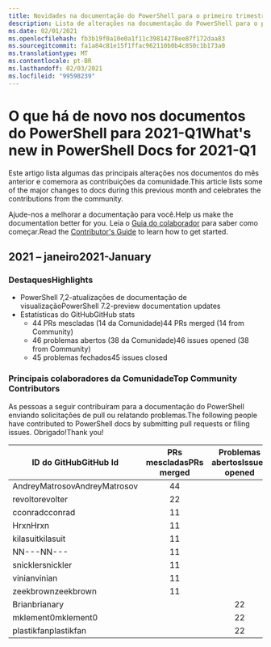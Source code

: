 ```yaml
---
title: Novidades na documentação do PowerShell para o primeiro trimestre de 2020
description: Lista de alterações na documentação do PowerShell para o primeiro trimestre de 2020
ms.date: 02/01/2021
ms.openlocfilehash: fb3b19f0a10e0a1f11c39814278ee87f172daa83
ms.sourcegitcommit: fa1a84c81e15f1ffac962110b0b4c850c1b173a0
ms.translationtype: MT
ms.contentlocale: pt-BR
ms.lasthandoff: 02/03/2021
ms.locfileid: "99598239"
---
```

# <a name="whats-new-in-powershell-docs-for-2021-q1"></a><span data-ttu-id="32d05-103">O que há de novo nos documentos do PowerShell para 2021-Q1</span><span class="sxs-lookup"><span data-stu-id="32d05-103">What's new in PowerShell Docs for 2021-Q1</span></span>

<span data-ttu-id="32d05-104">Este artigo lista algumas das principais alterações nos documentos do mês anterior e comemora as contribuições da comunidade.</span><span class="sxs-lookup"><span data-stu-id="32d05-104">This article lists some of the major changes to docs during this previous month and celebrates the contributions from the community.</span></span>

<span data-ttu-id="32d05-105">Ajude-nos a melhorar a documentação para você.</span><span class="sxs-lookup"><span data-stu-id="32d05-105">Help us make the documentation better for you.</span></span> <span data-ttu-id="32d05-106">Leia o [Guia do colaborador][contrib] para saber como começar.</span><span class="sxs-lookup"><span data-stu-id="32d05-106">Read the [Contributor's Guide][contrib] to learn how to get started.</span></span>

## <a name="2021-january"></a><span data-ttu-id="32d05-107">2021 – janeiro</span><span class="sxs-lookup"><span data-stu-id="32d05-107">2021-January</span></span>

### <a name="highlights"></a><span data-ttu-id="32d05-108">Destaques</span><span class="sxs-lookup"><span data-stu-id="32d05-108">Highlights</span></span>

- <span data-ttu-id="32d05-109">PowerShell 7,2-atualizações de documentação de visualização</span><span class="sxs-lookup"><span data-stu-id="32d05-109">PowerShell 7.2-preview documentation updates</span></span>
- <span data-ttu-id="32d05-110">Estatísticas do GitHub</span><span class="sxs-lookup"><span data-stu-id="32d05-110">GitHub stats</span></span>
  - <span data-ttu-id="32d05-111">44 PRs mescladas (14 da Comunidade)</span><span class="sxs-lookup"><span data-stu-id="32d05-111">44 PRs merged (14 from Community)</span></span>
  - <span data-ttu-id="32d05-112">46 problemas abertos (38 da Comunidade)</span><span class="sxs-lookup"><span data-stu-id="32d05-112">46 issues opened (38 from Community)</span></span>
  - <span data-ttu-id="32d05-113">45 problemas fechados</span><span class="sxs-lookup"><span data-stu-id="32d05-113">45 issues closed</span></span>

### <a name="top-community-contributors"></a><span data-ttu-id="32d05-114">Principais colaboradores da Comunidade</span><span class="sxs-lookup"><span data-stu-id="32d05-114">Top Community Contributors</span></span>

<span data-ttu-id="32d05-115">As pessoas a seguir contribuíram para a documentação do PowerShell enviando solicitações de pull ou relatando problemas.</span><span class="sxs-lookup"><span data-stu-id="32d05-115">The following people have contributed to PowerShell docs by submitting pull requests or filing issues.</span></span> <span data-ttu-id="32d05-116">Obrigado!</span><span class="sxs-lookup"><span data-stu-id="32d05-116">Thank you!</span></span>

|   <span data-ttu-id="32d05-117">ID do GitHub</span><span class="sxs-lookup"><span data-stu-id="32d05-117">GitHub Id</span></span>    | <span data-ttu-id="32d05-118">PRs mescladas</span><span class="sxs-lookup"><span data-stu-id="32d05-118">PRs merged</span></span> | <span data-ttu-id="32d05-119">Problemas abertos</span><span class="sxs-lookup"><span data-stu-id="32d05-119">Issues opened</span></span> |
| -------------- | :--------: | :-----------: |
| <span data-ttu-id="32d05-120">AndreyMatrosov</span><span class="sxs-lookup"><span data-stu-id="32d05-120">AndreyMatrosov</span></span> |     <span data-ttu-id="32d05-121">4</span><span class="sxs-lookup"><span data-stu-id="32d05-121">4</span></span>      |               |
| <span data-ttu-id="32d05-122">revolto</span><span class="sxs-lookup"><span data-stu-id="32d05-122">revolter</span></span>       |     <span data-ttu-id="32d05-123">2</span><span class="sxs-lookup"><span data-stu-id="32d05-123">2</span></span>      |               |
| <span data-ttu-id="32d05-124">cconrad</span><span class="sxs-lookup"><span data-stu-id="32d05-124">cconrad</span></span>        |     <span data-ttu-id="32d05-125">1</span><span class="sxs-lookup"><span data-stu-id="32d05-125">1</span></span>      |               |
| <span data-ttu-id="32d05-126">Hrxn</span><span class="sxs-lookup"><span data-stu-id="32d05-126">Hrxn</span></span>           |     <span data-ttu-id="32d05-127">1</span><span class="sxs-lookup"><span data-stu-id="32d05-127">1</span></span>      |               |
| <span data-ttu-id="32d05-128">kilasuit</span><span class="sxs-lookup"><span data-stu-id="32d05-128">kilasuit</span></span>       |     <span data-ttu-id="32d05-129">1</span><span class="sxs-lookup"><span data-stu-id="32d05-129">1</span></span>      |               |
| <span data-ttu-id="32d05-130">NN---</span><span class="sxs-lookup"><span data-stu-id="32d05-130">NN---</span></span>          |     <span data-ttu-id="32d05-131">1</span><span class="sxs-lookup"><span data-stu-id="32d05-131">1</span></span>      |               |
| <span data-ttu-id="32d05-132">snickler</span><span class="sxs-lookup"><span data-stu-id="32d05-132">snickler</span></span>       |     <span data-ttu-id="32d05-133">1</span><span class="sxs-lookup"><span data-stu-id="32d05-133">1</span></span>      |               |
| <span data-ttu-id="32d05-134">vinian</span><span class="sxs-lookup"><span data-stu-id="32d05-134">vinian</span></span>         |     <span data-ttu-id="32d05-135">1</span><span class="sxs-lookup"><span data-stu-id="32d05-135">1</span></span>      |               |
| <span data-ttu-id="32d05-136">zeekbrown</span><span class="sxs-lookup"><span data-stu-id="32d05-136">zeekbrown</span></span>      |     <span data-ttu-id="32d05-137">1</span><span class="sxs-lookup"><span data-stu-id="32d05-137">1</span></span>      |               |
| <span data-ttu-id="32d05-138">Brian</span><span class="sxs-lookup"><span data-stu-id="32d05-138">brianary</span></span>       |            |       <span data-ttu-id="32d05-139">2</span><span class="sxs-lookup"><span data-stu-id="32d05-139">2</span></span>       |
| <span data-ttu-id="32d05-140">mklement0</span><span class="sxs-lookup"><span data-stu-id="32d05-140">mklement0</span></span>      |            |       <span data-ttu-id="32d05-141">2</span><span class="sxs-lookup"><span data-stu-id="32d05-141">2</span></span>       |
| <span data-ttu-id="32d05-142">plastikfan</span><span class="sxs-lookup"><span data-stu-id="32d05-142">plastikfan</span></span>     |            |       <span data-ttu-id="32d05-143">2</span><span class="sxs-lookup"><span data-stu-id="32d05-143">2</span></span>       |

<!-- Link references -->
[contrib]: contributing/overview.md
